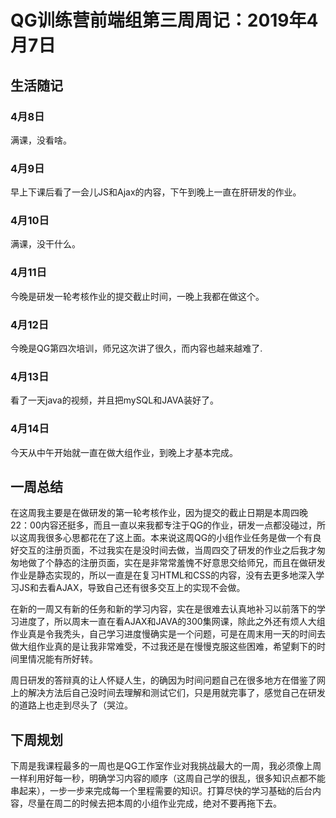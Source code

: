 # QG训练营前端组第三周周记：2019年4月7日

## 生活随记

### 4月8日

满课，没看啥。

### 4月9日

早上下课后看了一会儿JS和Ajax的内容，下午到晚上一直在肝研发的作业。

### 4月10日

满课，没干什么。

### 4月11日

今晚是研发一轮考核作业的提交截止时间，一晚上我都在做这个。

### 4月12日

今晚是QG第四次培训，师兄这次讲了很久，而内容也越来越难了.

### 4月13日

看了一天java的视频，并且把mySQL和JAVA装好了。

### 4月14日

今天从中午开始就一直在做大组作业，到晚上才基本完成。

## 一周总结

​       在这周我主要是在做研发的第一轮考核作业，因为提交的截止日期是本周四晚22：00内容还挺多，而且一直以来我都专注于QG的作业，研发一点都没碰过，所以这周我很多心思都花在了这上面。本来说这周QG的小组作业任务是做一个有良好交互的注册页面，不过我实在是没时间去做，当周四交了研发的作业之后我才匆匆地做了个静态的注册页面，实在是非常常羞愧不好意思交给师兄，而且在做研发作业是静态实现的，所以一直是在复习HTML和CSS的内容，没有去更多地深入学习JS和去看AJAX，导致自己还有很多交互上的实现不会做。

​        在新的一周又有新的任务和新的学习内容，实在是很难去认真地补习以前落下的学习进度了，所以周末一直在看AJAX和JAVA的300集网课，除此之外还有烦人大组作业真是令我秃头，自己学习进度慢确实是一个问题，可是在周末用一天的时间去做大组作业真的是让我非常难受，不过我还是在慢慢克服这些困难，希望剩下的时间里情况能有所好转。

​        周日研发的答辩真的让人怀疑人生，的确因为时间问题自己在很多地方在借鉴了网上的解决方法后自己没时间去理解和测试它们，只是用就完事了，感觉自己在研发的道路上也走到尽头了（哭泣。

## 下周规划

​       下周是我课程最多的一周也是QG工作室作业对我挑战最大的一周，我必须像上周一样利用好每一秒，明确学习内容的顺序（这周自己学的很乱，很多知识点都不能串起来），一步一步来完成每一个里程需要的知识。打算尽快的学习基础的后台内容，尽量在周二的时候去把本周的小组作业完成，绝对不要再拖下去。